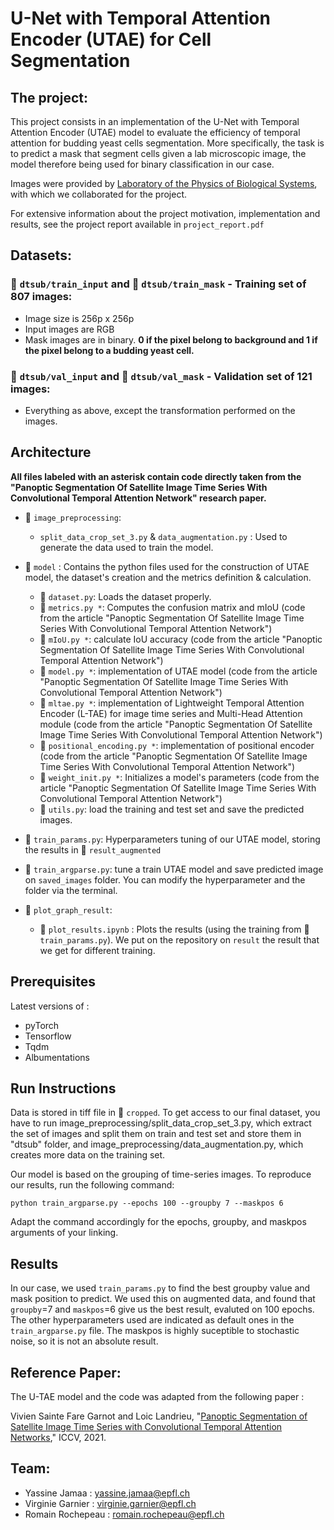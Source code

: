 # U-Net with Temporal Attention Encoder (UTAE) for Cell Segmentation

## The project:
This project consists in an implementation of the U-Net with Temporal Attention Encoder (UTAE) model to evaluate the efficiency of temporal attention for budding yeast cells segmentation. More specifically, the task is to predict a mask that segment cells given a lab microscopic image, the model therefore being used for binary classification in our case.

Images were provided by [Laboratory of the Physics of Biological Systems](https://www.epfl.ch/labs/lpbs/), with which we collaborated for the project.

For extensive information about the project motivation, implementation and results, see the project report available in `project_report.pdf`

## Datasets:

 ### 📂 `dtsub/train_input` and 📂 `dtsub/train_mask` - Training set of 807 images:
 - Image size is 256p x 256p
 - Input images are RGB
 - Mask images are in binary. **0 if the pixel belong to background and 1 if the pixel belong to a budding yeast cell.**


 ### 📂 `dtsub/val_input` and 📂 `dtsub/val_mask` - Validation set of 121 images:
 - Everything as above, except the transformation performed on the images.


## Architecture
**All files labeled with an asterisk contain code directly taken from the "Panoptic Segmentation Of Satellite Image Time Series With Convolutional Temporal Attention Network" research paper.**

- 📂 `image_preprocessing`: 
    -  `split_data_crop_set_3.py` & `data_augmentation.py` : Used to generate the data used to train the model.
- 📂 `model` :  Contains the python files used for the construction of UTAE model, the dataset's creation and the metrics definition & calculation.
    - 📜 `dataset.py`: Loads the dataset properly.
    - 📜 `metrics.py *`: Computes the confusion matrix and mIoU (code from the article "Panoptic Segmentation Of Satellite Image Time Series With Convolutional Temporal    Attention Network")
    - 📜 `mIoU.py *`: calculate IoU accuracy (code from the article "Panoptic Segmentation Of Satellite Image Time Series With Convolutional Temporal Attention Network")
    - 📜 `model.py *`: implementation of UTAE model (code from the article "Panoptic Segmentation Of Satellite Image Time Series With Convolutional Temporal Attention Network")
    - 📜 `mltae.py *`: implementation of Lightweight Temporal Attention Encoder (L-TAE) for image time series and Multi-Head Attention module (code from the article "Panoptic Segmentation Of Satellite Image Time Series With Convolutional Temporal Attention Network")
    - 📜 `positional_encoding.py *`: implementation of positional encoder (code from the article "Panoptic Segmentation Of Satellite Image Time Series With Convolutional Temporal Attention Network")
    - 📜 `weight_init.py *`: Initializes a model's parameters (code from the article "Panoptic Segmentation Of Satellite Image Time Series With Convolutional Temporal Attention Network")
    - 📜 `utils.py`: load the training and test set and save the predicted images.

- 📜 `train_params.py`: Hyperparameters tuning of our UTAE model, storing the results in 📂 `result_augmented`

- 📜 `train_argparse.py`: tune a train UTAE model and save predicted image on `saved_images` folder. You can modify the hyperparameter and the folder via the terminal.

- 📂 `plot_graph_result`: 
    -  📜 `plot_results.ipynb` : Plots the results (using the training from 📜 `train_params.py`). We put on the repository on `result` the result that we get for different training.


## Prerequisites
Latest versions of :
- pyTorch
- Tensorflow
- Tqdm
- Albumentations

## Run Instructions 

Data is stored in tiff file in 📂 `cropped`. To get access to our final dataset, you have to run image_preprocessing/split_data_crop_set_3.py, which extract the set of images and split them on train and test set and store them in "dtsub" folder, and image_preprocessing/data_augmentation.py, which creates more data on the training set.

Our model is based on the grouping of time-series images. To reproduce our results, run the following command: 

    python train_argparse.py --epochs 100 --groupby 7 --maskpos 6

Adapt the command accordingly for the epochs, groupby, and maskpos arguments of your linking.

## Results 

In our case, we used `train_params.py` to find the best groupby value and mask position to predict. We used this on augmented data, and found that `groupby`=7 and `maskpos`=6 give us the best result, evaluted on 100 epochs. The other hyperparameters used are indicated as default ones in the `train_argparse.py` file. The maskpos is highly suceptible to stochastic noise, so it is not an absolute result.

## Reference Paper:

The U-TAE model and the code was adapted from the following paper :

Vivien Sainte Fare Garnot and Loic Landrieu, "[Panoptic Segmentation of Satellite Image Time Series with Convolutional Temporal Attention Networks](https://arxiv.org/abs/2104.05495)," ICCV, 2021.


## Team:

  - Yassine Jamaa : yassine.jamaa@epfl.ch
  - Virginie Garnier : virginie.garnier@epfl.ch 
  - Romain Rochepeau : romain.rochepeau@epfl.ch